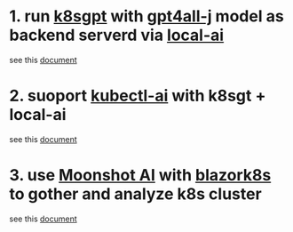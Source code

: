 # 1. run [k8sgpt](https://k8sgpt.ai/) with [gpt4all-j](https://huggingface.co/nomic-ai/gpt4all-j) model as backend serverd via [local-ai](https://localai.io/)
see this [document](docs/k8sgpt_with_localai.md)

# 2. suoport [kubectl-ai](https://github.com/sozercan/kubectl-ai) with k8sgt + local-ai
see this [document](docs/kubectl_ai.md)

# 3. use [Moonshot AI](https://www.moonshot.cn/) with [blazork8s](https://github.com/weibaohui/blazork8s) to gother and analyze k8s cluster
see this [document](docs/blazork8s_moonshot_AI.md)
